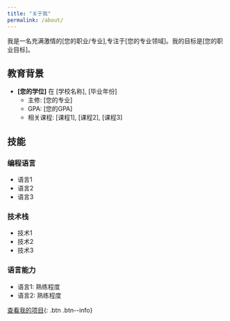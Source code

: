 ```yaml
---
title: "关于我"
permalink: /about/
---
```


我是一名充满激情的[您的职业/专业],专注于[您的专业领域]。我的目标是[您的职业目标]。

## 教育背景

- **[您的学位]** 在 [学校名称], [毕业年份]
  - 主修: [您的专业]
  - GPA: [您的GPA]
  - 相关课程: [课程1], [课程2], [课程3]

## 技能

### 编程语言
- 语言1
- 语言2
- 语言3

### 技术栈
- 技术1
- 技术2
- 技术3

### 语言能力
- 语言1: 熟练程度
- 语言2: 熟练程度

[查看我的项目](/projects){: .btn .btn--info}

